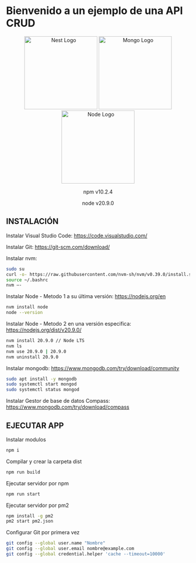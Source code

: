 <h1>Bienvenido a un ejemplo de una API CRUD</h1>

<p align="center">
  <a href="http://nestjs.com/" target="_blank"><img src="https://nestjs.com/img/logo-small.svg" width="200" alt="Nest Logo" /></a>
  <a href="https://www.mongodb.com/try/download/community-kubernetes-operator" target="_blank"><img src="https://www.pngall.com/wp-content/uploads/13/Mongodb-PNG-Image-HD.png" width="200" alt="Mongo Logo" /></a>
  <a href="https://nodejs.org/en" target="_blank"><img src="https://upload.wikimedia.org/wikipedia/commons/thumb/d/d9/Node.js_logo.svg/590px-Node.js_logo.svg.png" width="200" alt="Node Logo" /></a>
</p>

<p align="center">npm v10.2.4</p>
<p align="center">node v20.9.0</p>


## INSTALACIÓN

Instalar Visual Studio Code:
<a href="https://code.visualstudio.com/" target="_blank">https://code.visualstudio.com/</a>

Instalar Git:
<a href="https://git-scm.com/download/" target="_blank">https://git-scm.com/download/</a>

Instalar nvm:
```bash
sudo su
curl -o- https://raw.githubusercontent.com/nvm-sh/nvm/v0.39.0/install.sh | bash
source ~/.bashrc
nvm –-
```

Instalar Node - Metodo 1 a su última versión:
<a href="https://nodejs.org/en" target="_blank">https://nodejs.org/en</a>
```bash
nvm install node
node --version
```

Instalar Node - Metodo 2 en una versión especifica:
<a href="https://nodejs.org/dist/v20.9.0/" target="_blank">https://nodejs.org/dist/v20.9.0/</a>
```bash
nvm install 20.9.0 // Node LTS
nvm ls
nvm use 20.9.0 | 20.9.0
nvm uninstall 20.9.0
```

Instalar mongodb:
<a href="https://fastdl.mongodb.org/windows/mongodb-windows-x86_64-7.0.4-signed.msi" target="_blank">https://www.mongodb.com/try/download/community</a>
```bash
sudo apt install -y mongodb
sudo systemctl start mongod
sudo systemctl status mongod
```

Instalar Gestor de base de datos Compass:
<a href="https://downloads.mongodb.com/compass/mongodb-compass-1.41.0-win32-x64.exe" target="_blank">https://www.mongodb.com/try/download/compass</a>


## EJECUTAR APP

Instalar modulos
```bash
npm i
```

Compilar y crear la carpeta dist
```bash
npm run build
```

Ejecutar servidor por npm
```bash
npm run start
```

Ejecutar servidor por pm2
```bash
npm install -g pm2
pm2 start pm2.json
```

Configurar Git por primera vez
```bash
git config --global user.name "Nombre"
git config --global user.email nombre@example.com
git config --global credential.helper 'cache --timeout=10000'
```
